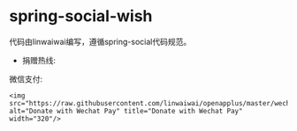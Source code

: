 # spring-social-wish

代码由linwaiwai编写，遵循spring-social代码规范。

* 捐赠热线:

微信支付:
  
    <img src="https://raw.githubusercontent.com/linwaiwai/openapplus/master/wechat.jpeg" alt="Donate with Wechat Pay" title="Donate with Wechat Pay" width="320"/>
    
  
